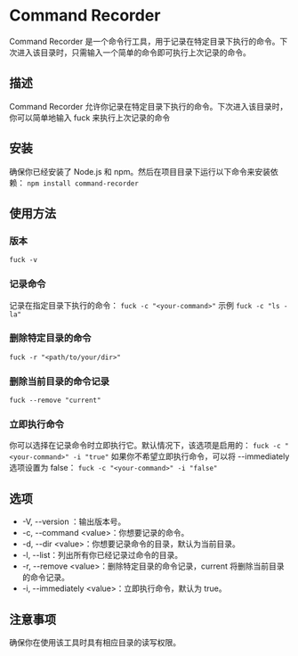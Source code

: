 # Command Recorder

Command Recorder 是一个命令行工具，用于记录在特定目录下执行的命令。下次进入该目录时，只需输入一个简单的命令即可执行上次记录的命令。

## 描述

Command Recorder 允许你记录在特定目录下执行的命令。下次进入该目录时，你可以简单地输入 fuck 来执行上次记录的命令

## 安装

确保你已经安装了 Node.js 和 npm。然后在项目目录下运行以下命令来安装依赖：
```npm install command-recorder```

## 使用方法

### 版本

```fuck -v```

### 记录命令

记录在指定目录下执行的命令：
```fuck -c "<your-command>"```
示例
```fuck -c "ls -la"```

### 删除特定目录的命令

```fuck -r "<path/to/your/dir>"```

### 删除当前目录的命令记录

```fuck --remove "current"```

### 立即执行命令

你可以选择在记录命令时立即执行它。默认情况下，该选项是启用的：
```fuck -c "<your-command>" -i "true"```
如果你不希望立即执行命令，可以将 --immediately 选项设置为 false：
```fuck -c "<your-command>" -i "false"```

## 选项

- -V, --version ：输出版本号。
- -c, --command \<value>：你想要记录的命令。
- -d, --dir \<value>：你想要记录命令的目录，默认为当前目录。
- -l, --list：列出所有你已经记录过命令的目录。
- -r, --remove \<value>：删除特定目录的命令记录，current 将删除当前目录的命令记录。
- -i, --immediately \<value>：立即执行命令，默认为 true。

## 注意事项

确保你在使用该工具时具有相应目录的读写权限。

